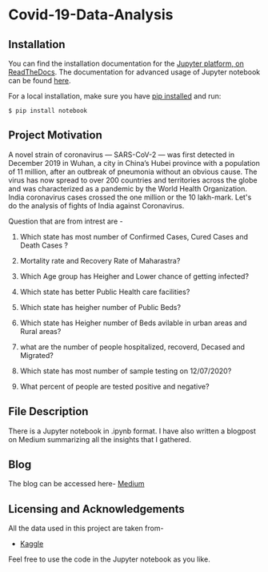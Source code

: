 # Covid-19-Data-Analysis

## Installation
You can find the installation documentation for the
[Jupyter platform, on ReadTheDocs](https://jupyter.readthedocs.io/en/latest/install.html).
The documentation for advanced usage of Jupyter notebook can be found
[here](https://jupyter-notebook.readthedocs.io/en/latest/).

For a local installation, make sure you have
[pip installed](https://pip.readthedocs.io/en/stable/installing/) and run:

    $ pip install notebook

## Project Motivation

A novel strain of coronavirus — SARS-CoV-2 — was first detected in December 2019 in Wuhan, a city in China’s Hubei province with a population of 11 million, after an outbreak of pneumonia without an obvious cause. 
The virus has now spread to over 200 countries and territories across the globe and was characterized as a pandemic by the World Health Organization.
India coronavirus cases crossed the one million or the 10 lakh-mark. Let's do the analysis of fights of India against Coronavirus.

Question that are from intrest are -

1) Which state has most number of Confirmed Cases, Cured Cases and Death Cases ?

2) Mortality rate and Recovery Rate of Maharastra?

3) Which Age group has Heigher and Lower chance of getting infected?

4) Which state has better Public Health care facilities?

5) Which state has heigher number of Public Beds?

6) Which state has Heigher number of Beds avilable in urban areas and Rural areas?

7) what are the number of people hospitalized, recoverd, Decased and Migrated?

8) Which state has most number of sample testing on 12/07/2020?

9) What percent of people are tested positive and negative?

## File Description

There is a Jupyter notebook in .ipynb format. I have also written a blogpost on Medium summarizing all the insights that I gathered.

## Blog

The blog can be accessed here-
[Medium](https://medium.com/@ashwanisng/india-fights-against-corona-ddf3166f3500)


## Licensing and Acknowledgements
 All the data used in this project are taken from-
 
 - [Kaggle](https://www.kaggle.com/sudalairajkumar/covid19-in-india)
 
 Feel free to use the code in the Jupyter notebook as you like.
